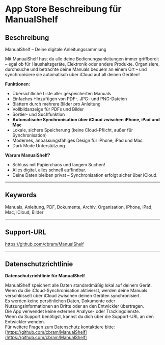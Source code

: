 # App Store Beschreibung für ManualShelf

## Beschreibung
ManualShelf – Deine digitale Anleitungssammlung

Mit ManualShelf hast du alle deine Bedienungsanleitungen immer griffbereit – egal ob für Haushaltsgeräte, Elektronik oder andere Produkte. Organisiere, durchsuche und betrachte deine Manuals bequem an einem Ort – und synchronisiere sie automatisch über iCloud auf all deinen Geräten!

**Funktionen:**
- Übersichtliche Liste aller gespeicherten Manuals
- Einfaches Hinzufügen von PDF-, JPG- und PNG-Dateien
- Blättern durch mehrere Bilder pro Anleitung
- Vollbildanzeige für PDFs und Bilder
- Sortier- und Suchfunktion
- **Automatische Synchronisation über iCloud zwischen iPhone, iPad und Mac**
- Lokale, sichere Speicherung (keine Cloud-Pflicht, außer für Synchronisation)
- Modernes, anpassungsfähiges Design für iPhone, iPad und Mac
- Dark Mode Unterstützung

**Warum ManualShelf?**
- Schluss mit Papierchaos und langem Suchen!
- Alles digital, alles schnell auffindbar.
- Deine Daten bleiben privat – Synchronisation erfolgt sicher über iCloud.

---

## Keywords
Manuals, Anleitung, PDF, Dokumente, Archiv, Organisation, iPhone, iPad, Mac, iCloud, Bilder

---

## Support-URL
https://github.com/cbram/ManualShelf

---

## Datenschutzrichtlinie
**Datenschutzrichtlinie für ManualShelf**

ManualShelf speichert alle Daten standardmäßig lokal auf deinem Gerät.  
Wenn du die iCloud-Synchronisation aktivierst, werden deine Manuals verschlüsselt über iCloud zwischen deinen Geräten synchronisiert.  
Es werden keine persönlichen Daten, Dokumente oder Nutzungsinformationen an Dritte oder an den Entwickler übertragen.  
Die App verwendet keine externen Analyse- oder Trackingdienste.  
Wenn du Support benötigst, kannst du dich über die Support-URL an den Entwickler wenden.  
Für weitere Fragen zum Datenschutz kontaktiere bitte: [https://github.com/cbram/ManualShelf](https://github.com/cbram/ManualShelf) 